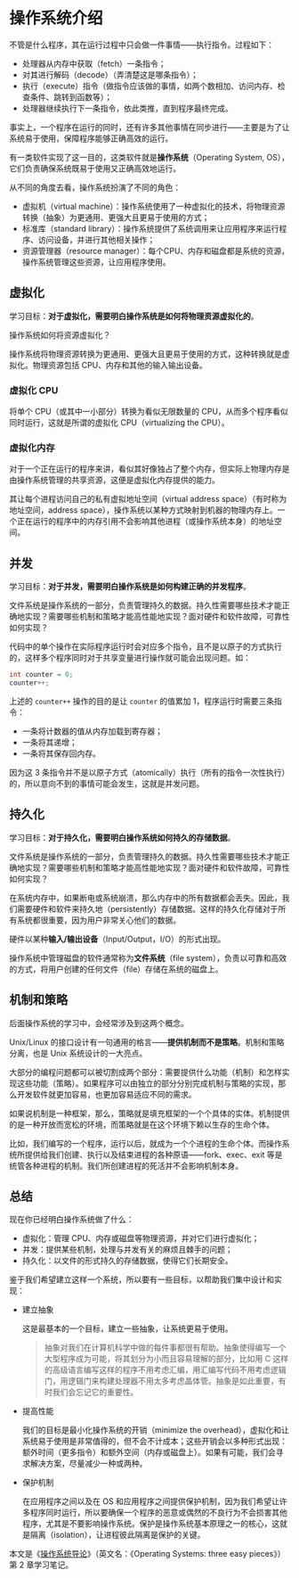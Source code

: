 # 操作系统介绍

不管是什么程序，其在运行过程中只会做一件事情——执行指令。过程如下：

- 处理器从内存中获取（fetch）一条指令；
- 对其进行解码（decode）（弄清楚这是哪条指令）；
- 执行（execute）指令（做指令应该做的事情，如两个数相加、访问内存、检查条件、跳转到函数等）；
- 处理器继续执行下一条指令，依此类推，直到程序最终完成。

事实上，一个程序在运行的同时，还有许多其他事情在同步进行——主要是为了让系统易于使用，保障程序能够正确高效的运行。

有一类软件实现了这一目的，这类软件就是**操作系统**（Operating System, OS），它们负责确保系统既易于使用又正确高效地运行。

从不同的角度去看，操作系统扮演了不同的角色：

- 虚拟机（virtual machine）：操作系统使用了一种虚拟化的技术，将物理资源转换（抽象）为更通用、更强大且更易于使用的方式；
- 标准库（standard library）：操作系统提供了系统调用来让应用程序来运行程序、访问设备，并进行其他相关操作；
- 资源管理器（resource manager）：每个CPU、内存和磁盘都是系统的资源，操作系统管理这些资源，让应用程序使用。

## 虚拟化

学习目标：**对于虚拟化，需要明白操作系统是如何将物理资源虚拟化的**。

操作系统如何将资源虚拟化？



操作系统将物理资源转换为更通用、更强大且更易于使用的方式，这种转换就是虚拟化。物理资源包括 CPU、内存和其他的输入输出设备。

### 虚拟化 CPU

将单个 CPU（或其中一小部分）转换为看似无限数量的 CPU，从而多个程序看似同时运行，这就是所谓的虚拟化 CPU（virtualizing the CPU）。

### 虚拟化内存

对于一个正在运行的程序来讲，看似其好像独占了整个内存，但实际上物理内存是由操作系统管理的共享资源，这便是虚拟化内存提供的能力。

其让每个进程访问自己的私有虚拟地址空间（virtual address space）（有时称为地址空间，address space），操作系统以某种方式映射到机器的物理内存上。一个正在运行的程序中的内存引用不会影响其他进程（或操作系统本身）的地址空间。

## 并发

学习目标：**对于并发，需要明白操作系统是如何构建正确的并发程序**。

文件系统是操作系统的一部分，负责管理持久的数据。持久性需要哪些技术才能正确地实现？需要哪些机制和策略才能高性能地实现？面对硬件和软件故障，可靠性如何实现？



代码中的单个操作在实际程序运行时会对应多个指令，且不是以原子的方式执行的，这样多个程序同时对于共享变量进行操作就可能会出现问题。如：

```c
int counter = 0;
counter++;
```

上述的 `counter++` 操作的目的是让 `counter` 的值累加 1，程序运行时需要三条指令：

- 一条将计数器的值从内存加载到寄存器；
- 一条将其递增；
- 一条将其保存回内存。

因为这 3 条指令并不是以原子方式（atomically）执行（所有的指令一次性执行）的，所以意向不到的事情可能会发生，这就是并发问题。

## 持久化

学习目标：**对于持久化，需要明白操作系统如何持久的存储数据**。

文件系统是操作系统的一部分，负责管理持久的数据。持久性需要哪些技术才能正确地实现？需要哪些机制和策略才能高性能地实现？面对硬件和软件故障，可靠性如何实现？



在系统内存中，如果断电或系统崩溃，那么内存中的所有数据都会丢失。因此，我们需要硬件和软件来持久地（persistently）存储数据。这样的持久化存储对于所有系统都很重要，因为用户非常关心他们的数据。

硬件以某种**输入/输出设备**（Input/Output，I/O）的形式出现。

操作系统中管理磁盘的软件通常称为**文件系统**（file system），负责以可靠和高效的方式，将用户创建的任何文件（file）存储在系统的磁盘上。

## 机制和策略

后面操作系统的学习中，会经常涉及到这两个概念。

Unix/Linux 的接口设计有一句通用的格言——**提供机制而不是策略**。机制和策略分离，也是 Unix 系统设计的一大亮点。

大部分的编程问题都可以被切割成两个部分：需要提供什么功能（机制）和怎样实现这些功能（策略）。如果程序可以由独立的部分分别完成机制与策略的实现，那么开发软件就更加容易，也更加容易适应不同的需求。

如果说机制是一种框架，那么，策略就是填充框架的一个个具体的实体。机制提供的是一种开放而宽松的环境，而策略就是在这个环境下赖以生存的生命个体。

比如，我们编写的一个程序，运行以后，就成为一个个进程的生命个体。而操作系统所提供给我们创建、执行以及结束进程的各种原语——fork、exec、exit 等是统管各种进程的机制。我们所创建进程的死活并不会影响机制本身。

## 总结

现在你已经明白操作系统做了什么：

- 虚拟化：管理 CPU、内存或磁盘等物理资源，并对它们进行虚拟化；
- 并发：提供某些机制，处理与并发有关的麻烦且棘手的问题；
- 持久化：以文件的形式持久的存储数据，使得它们长期安全。

鉴于我们希望建立这样一个系统，所以要有一些目标，以帮助我们集中设计和实现：

- 建立抽象

  这是最基本的一个目标，建立一些抽象，让系统更易于使用。

  > 抽象对我们在计算机科学中做的每件事都很有帮助。抽象使得编写一个大型程序成为可能，将其划分为小而且容易理解的部分，比如用 C 这样的高级语言编写这样的程序不用考虑汇编，用汇编写代码不用考虑逻辑门，用逻辑门来构建处理器不用太多考虑晶体管。抽象是如此重要，有时我们会忘记它的重要性。

- 提高性能

  我们的目标是最小化操作系统的开销（minimize the overhead），虚拟化和让系统易于使用是非常值得的，但不会不计成本；这些开销会以多种形式出现：额外时间（更多指令）和额外空间（内存或磁盘上）。如果有可能，我们会寻求解决方案，尽量减少一种或两种。

- 保护机制

  在应用程序之间以及在 OS 和应用程序之间提供保护机制，因为我们希望让许多程序同时运行，所以要确保一个程序的恶意或偶然的不良行为不会损害其他程序，尤其是不要影响操作系统。保护是操作系统基本原理之一的核心，这就是隔离（isolation），让进程彼此隔离是保护的关键。

本文是《[操作系统导论](https://weread.qq.com/web/reader/db8329d071cc7f70db8a479kc81322c012c81e728d9d180)》（英文名：《Operating Systems: three easy pieces》）第 2 章学习笔记。